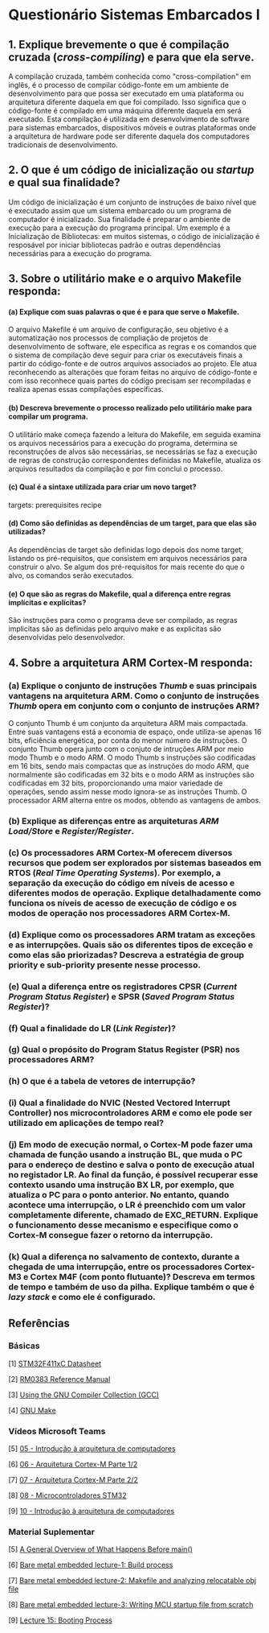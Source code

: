 # Questionário Sistemas Embarcados I

## 1. Explique brevemente o que é compilação cruzada (***cross-compiling***) e para que ela serve.

A compilação cruzada, também conhecida como "cross-compilation" em inglês, é o processo de compilar código-fonte em um ambiente de desenvolvimento para que possa ser executado em uma plataforma ou arquitetura diferente daquela em que foi compilado. Isso significa que o código-fonte é compilado em uma máquina diferente daquela em será executado. 
Esta compilação é utilizada em desenvolvimento de software para sistemas embarcados, dispositivos móveis e outras plataformas onde a arquitetura de hardware pode ser diferente daquela dos computadores tradicionais de desenvolvimento. 

## 2. O que é um código de inicialização ou ***startup*** e qual sua finalidade?

Um código de inicialização é um conjunto de instruções de baixo nível que é executado assim que um sistema embarcado ou um programa de computador é inicializado. Sua finalidade é preparar o ambiente de execução para a execução do programa principal. Um exemplo é a Inicialização de Bibliotecas: em muitos sistemas, o código de inicialização é resposável por iniciar bibliotecas padrão e outras dependências necessárias para a execução do programa. 

## 3. Sobre o utilitário **make** e o arquivo **Makefile responda**:

#### (a) Explique com suas palavras o que é e para que serve o **Makefile**.

O arquivo Makefile é um arquivo de configuração, seu objetivo é a automatização nos processos de compliação de projetos de desenvolvimento de software, ele especifica as regras e os comandos que o sistema de compilação deve seguir para criar os executáveis finais a partir do código-fonte e de outros arquivos associados ao projeto. Ele atua reconhecendo as alterações que foram feitas no arquivo de código-fonte e com isso reconhece quais partes do código precisam ser recompiladas e realiza apenas essas compilações específicas. 

#### (b) Descreva brevemente o processo realizado pelo utilitário **make** para compilar um programa.

O utilitário make começa fazendo a leitura do Makefile, em seguida examina os arquivos necessários para a execução do programa, determina se reconstruções de alvos são necessárias, se necessárias se faz a execução de regras de construção correspondentes definidas no Makefile, atualiza os arquivos resultados da compilação e por fim conclui o processo. 


#### (c) Qual é a sintaxe utilizada para criar um novo **target**?

targets: prerequisites
          	recipe 


#### (d) Como são definidas as dependências de um **target**, para que elas são utilizadas?

As dependências de target são definidas logo depois dos nome target, listando os pré-requisitos, que consistem em arquivos necessários para construir o alvo. Se algum dos pré-requisitos for mais recente do que o alvo, os comandos serão executados.  


#### (e) O que são as regras do **Makefile**, qual a diferença entre regras implícitas e explícitas?
São instruções para como o programa deve ser compilado, as regras implicitas são as definidas pelo arquivo make e as explicitas são desenvolvidas pelo desenvolvedor. 

## 4. Sobre a arquitetura **ARM Cortex-M** responda:

### (a) Explique o conjunto de instruções ***Thumb*** e suas principais vantagens na arquitetura ARM. Como o conjunto de instruções ***Thumb*** opera em conjunto com o conjunto de instruções ARM?

O conjunto Thumb é um conjunto da arquitetura ARM mais compactada. Entre suas vantagens está a economia de espaço, onde utiliza-se apenas 16 bits, eficiência energética, por conta do menor número de instruções. O conjunto Thumb opera junto com o conjuto de intruções ARM por meio modo Thumb e o modo ARM. O modo Thumb s instruções são codificadas em 16 bits, sendo mais compactas que as instruções do modo ARM, que normalmente são codificadas em 32 bits e o modo ARM as instruções são codificadas em 32 bits, proporcionando uma maior variedade de operações, sendo assim nesse modo ignora-se as instruções Thumb. O processador ARM alterna entre os modos, obtendo as vantagens de ambos. 

### (b) Explique as diferenças entre as arquiteturas ***ARM Load/Store*** e ***Register/Register***.



### (c) Os processadores **ARM Cortex-M** oferecem diversos recursos que podem ser explorados por sistemas baseados em **RTOS** (***Real Time Operating Systems***). Por exemplo, a separação da execução do código em níveis de acesso e diferentes modos de operação. Explique detalhadamente como funciona os níveis de acesso de execução de código e os modos de operação nos processadores **ARM Cortex-M**.

### (d) Explique como os processadores ARM tratam as exceções e as interrupções. Quais são os diferentes tipos de exceção e como elas são priorizadas? Descreva a estratégia de **group priority** e **sub-priority** presente nesse processo.

### (e) Qual a diferença entre os registradores **CPSR** (***Current Program Status Register***) e **SPSR** (***Saved Program Status Register***)?

### (f) Qual a finalidade do **LR** (***Link Register***)?

### (g) Qual o propósito do Program Status Register (PSR) nos processadores ARM?

### (h) O que é a tabela de vetores de interrupção?

### (i) Qual a finalidade do NVIC (**Nested Vectored Interrupt Controller**) nos microcontroladores ARM e como ele pode ser utilizado em aplicações de tempo real?

### (j) Em modo de execução normal, o Cortex-M pode fazer uma chamada de função usando a instrução **BL**, que muda o **PC** para o endereço de destino e salva o ponto de execução atual no registador **LR**. Ao final da função, é possível recuperar esse contexto usando uma instrução **BX LR**, por exemplo, que atualiza o **PC** para o ponto anterior. No entanto, quando acontece uma interrupção, o **LR** é preenchido com um valor completamente  diferente,  chamado  de  **EXC_RETURN**.  Explique  o  funcionamento  desse  mecanismo  e especifique como o **Cortex-M** consegue fazer o retorno da interrupção. 

### (k) Qual  a  diferença  no  salvamento  de  contexto,  durante  a  chegada  de  uma  interrupção,  entre  os processadores Cortex-M3 e Cortex M4F (com ponto flutuante)? Descreva em termos de tempo e também de uso da pilha. Explique também o que é ***lazy stack*** e como ele é configurado. 


## Referências

### Básicas

[1] [STM32F411xC Datasheet](https://www.st.com/resource/en/datasheet/stm32f411ce.pdf)

[2] [RM0383 Reference Manual](https://www.st.com/resource/en/reference_manual/rm0383-stm32f411xce-advanced-armbased-32bit-mcus-stmicroelectronics.pdf)

[3] [Using the GNU Compiler Collection (GCC)](https://gcc.gnu.org/onlinedocs/gcc/index.html)

[4] [GNU Make](https://www.gnu.org/software/make/manual/html_node/index.html)

### Vídeos Microsoft Teams

[5] [05 - Introdução à arquitetura de computadores](https://web.microsoftstream.com/embed/channel/f6b3a0de-e6f3-4652-b2d5-f1164032498a?app=microsoftteams&sort=undefined&l=pt-br#)

[6] [06 - Arquitetura Cortex-M Parte 1/2](https://web.microsoftstream.com/embed/channel/f6b3a0de-e6f3-4652-b2d5-f1164032498a?app=microsoftteams&sort=undefined&l=pt-br#)

[7] [07 - Arquitetura Cortex-M Parte 2/2](https://web.microsoftstream.com/embed/channel/f6b3a0de-e6f3-4652-b2d5-f1164032498a?app=microsoftteams&sort=undefined&l=pt-br#)

[8] [08 - Microcontroladores STM32](https://web.microsoftstream.com/embed/channel/f6b3a0de-e6f3-4652-b2d5-f1164032498a?app=microsoftteams&sort=undefined&l=pt-br#)

[9] [10 - Introdução à arquitetura de computadores](https://web.microsoftstream.com/embed/channel/f6b3a0de-e6f3-4652-b2d5-f1164032498a?app=microsoftteams&sort=undefined&l=pt-br#)

### Material Suplementar

[5] [A General Overview of What Happens Before main()](https://embeddedartistry.com/blog/2019/04/08/a-general-overview-of-what-happens-before-main/)
 
[6] [Bare metal embedded lecture-1: Build process](https://youtu.be/qWqlkCLmZoE?si=mn5yDnJYudQ1PpZH)
 
[7] [Bare metal embedded lecture-2: Makefile and analyzing relocatable obj file](https://youtu.be/Bsq6P1B8JqI?si=yuNLPj3JQ-2IT1yo)
 
[8] [Bare metal embedded lecture-3: Writing MCU startup file from scratch](https://youtu.be/2Hm8eEHsgls?si=c27MpZ47ApiMSwHR)
 
[9] [Lecture 15: Booting Process](https://youtu.be/3brOzLJmeek?si=MsHRUEJP8zofjwJQ)
